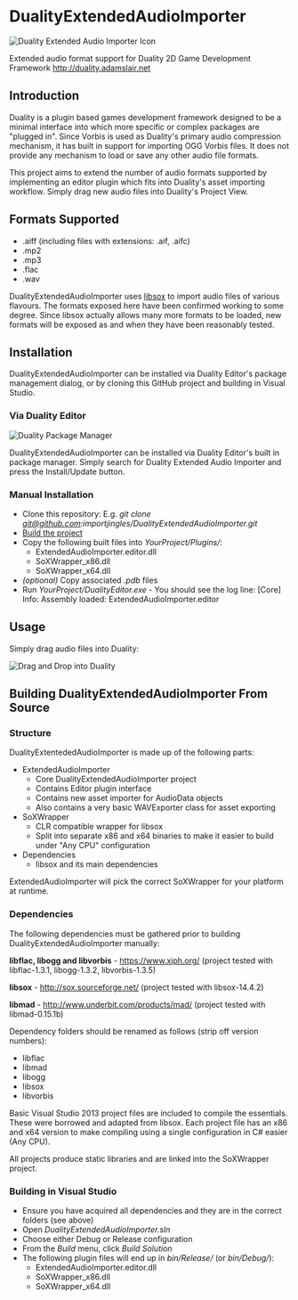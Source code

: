 # DualityExtendedAudioImporter
![Duality Extended Audio Importer Icon](https://cloud.githubusercontent.com/assets/12872500/11780392/866b5e2c-a259-11e5-9b4b-2e9acbf88c61.png)

Extended audio format support for Duality 2D Game Development Framework http://duality.adamslair.net


## Introduction

Duality is a plugin based games development framework designed to be a minimal
interface into which more specific or complex packages are "plugged in". Since
Vorbis is used as Duality's primary audio compression mechanism, it has built
in support for importing OGG Vorbis files. It does not provide any mechanism
to load or save any other audio file formats.

This project aims to extend the number of audio formats supported by implementing
an editor plugin which fits into Duality's asset importing workflow. Simply
drag new audio files into Duality's Project View.


## Formats Supported

* .aiff (including files with extensions: .aif, .aifc)
* .mp2
* .mp3
* .flac
* .wav

DualityExtendedAudioImporter uses [libsox](http://sox.sourceforge.net/) to import
audio files of various flavours. The formats exposed here have been confirmed
working to some degree. Since libsox actually allows many more formats to be
loaded, new formats will be exposed as and when they have been reasonably tested.


## Installation

DualityExtendedAudioImporter can be installed via Duality Editor's package management
dialog, or by cloning this GitHub project and building in Visual Studio.

### Via Duality Editor

![Duality Package Manager](https://cloud.githubusercontent.com/assets/12872500/11785448/d703c840-a279-11e5-9c67-0d180145c020.png)

DualityExtendedAudioImporter can be installed via Duality Editor's built in package manager. Simply search for Duality Extended Audio Importer and press the Install/Update button.

### Manual Installation

* Clone this repository: E.g. *git clone git@github.com:importjingles/DualityExtendedAudioImporter.git*
* [Build the project](#building-dualityextendedaudioimporter-from-source)
* Copy the following built files into *YourProject/Plugins/*:
  * ExtendedAudioImporter.editor.dll
  * SoXWrapper_x86.dll
  * SoXWrapper_x64.dll
* *(optional)* Copy associated *.pdb* files
* Run *YourProject/DualityEditor.exe* - You should see the log line: [Core] Info: Assembly loaded: ExtendedAudioImporter.editor


## Usage

Simply drag audio files into Duality:

![Drag and Drop into Duality](https://cloud.githubusercontent.com/assets/12872500/11782535/73115326-a269-11e5-9204-1f344868f07f.png)


## Building DualityExtendedAudioImporter From Source

### Structure

DualityExtentededAudioImporter is made up of the following parts:

* ExtendedAudioImporter
  * Core DualityExtendedAudioImporter project
  * Contains Editor plugin interface
  * Contains new asset importer for AudioData objects
  * Also contains a very basic WAVExporter class for asset exporting
* SoXWrapper
  * CLR compatible wrapper for libsox
  * Split into separate x86 and x64 binaries to make it easier to build under "Any CPU" configuration
* Dependencies
  * libsox and its main dependencies

ExtendedAudioImporter will pick the correct SoXWrapper for your platform at runtime.

### Dependencies

The following dependencies must be gathered prior to building DualityExtendedAudioImporter manually:

**libflac, libogg and libvorbis** - https://www.xiph.org/ (project tested with libflac-1.3.1, libogg-1.3.2, libvorbis-1.3.5)

**libsox** - http://sox.sourceforge.net/ (project tested with libsox-14.4.2)

**libmad** - http://www.underbit.com/products/mad/ (project tested with libmad-0.15.1b)

Dependency folders should be renamed as follows (strip off version numbers):
* libflac
* libmad
* libogg
* libsox
* libvorbis

Basic Visual Studio 2013 project files are included to compile the essentials. These were borrowed and adapted from libsox. Each project file has an x86 and x64 version to make compiling using a single configuration in C# easier (Any CPU).

All projects produce static libraries and are linked into the SoXWrapper project.

### Building in Visual Studio

* Ensure you have acquired all dependencies and they are in the correct folders (see above)
* Open *DualityExtendedAudioImporter.sln*
* Choose either Debug or Release configuration
* From the *Build* menu, click *Build Solution*
* The following plugin files will end up in *bin/Release/* (or *bin/Debug/*):
  * ExtendedAudioImporter.editor.dll
  * SoXWrapper_x86.dll
  * SoXWrapper_x64.dll
